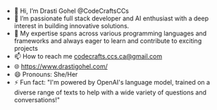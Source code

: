 - 👋 Hi, I’m Drasti Gohel @CodeCraftsCCs
- 👀 I’m passionate full stack developer and AI enthusiast with a deep interest in building innovative solutions.
- 💞️ My expertise spans across various programming languages and frameworks and always eager to learn and contribute to exciting projects
- 📫 How to reach me codecrafts.ccs.ca@gmail.com
- 🌐 https://www.drastigohel.com/
- 😄 Pronouns: She/Her
- ⚡ Fun fact: "I'm powered by OpenAI's language model, trained on a diverse range of texts to help with a wide variety of questions and conversations!"
